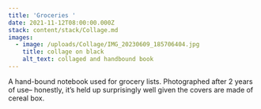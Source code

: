 ```yaml
---
title: 'Groceries '
date: 2021-11-12T08:00:00.000Z
stack: content/stack/Collage.md
images:
  - image: /uploads/Collage/IMG_20230609_185706404.jpg
    title: collage on black
    alt_text: collaged and handbound book
---
```


A hand-bound notebook used for grocery lists. Photographed after 2 years of use– honestly, it’s held up surprisingly well given the covers are made of cereal box.

